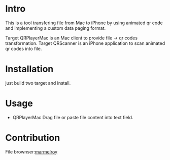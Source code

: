 # Intro

This is a tool transfering file from Mac to iPhone by using animated qr code and implementing a custom data paging format.

Target QRPlayerMac is an Mac client to provide file -> qr codes transformation.
Target QRScanner is an iPhone application to scan animated qr codes into file.


# Installation

just build two target and install.

# Usage

- QRPlayerMac
Drag file or paste file content into text field. 


# Contribution

File brownser:[marmelroy](https://github.com/marmelroy/FileBrowser)